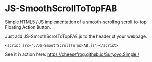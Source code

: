 # JS-SmoothScrollToTopFAB

Simple HTML5 / JS implementation of a smooth-scrolling scroll-to-top Floating Action Button.

Just add JS-SmoothScrollToTopFAB.js to the header of your webpage.
```
<script src="./JS-SmoothScrollToTopFAB.js"></script>
```

See it in action here: https://cheesefrog.github.io/Suryoyo.Simple./
